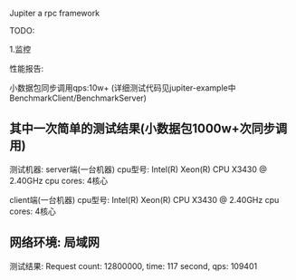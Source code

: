 Jupiter
a rpc framework

TODO:

1.监控

性能报告:

小数据包同步调用qps:10w+
(详细测试代码见jupiter-example中BenchmarkClient/BenchmarkServer)

  其中一次简单的测试结果(小数据包1000w+次同步调用)
  ------------------------------------------------------------------
  测试机器:
  server端(一台机器)
       cpu型号: Intel(R) Xeon(R) CPU           X3430  @ 2.40GHz
       cpu cores: 4核心
  
  client端(一台机器)
       cpu型号: Intel(R) Xeon(R) CPU           X3430  @ 2.40GHz
       cpu cores: 4核心
  
  网络环境: 局域网
  ------------------------------------------------------------------
  测试结果:
  Request count: 12800000, time: 117 second, qps: 109401

